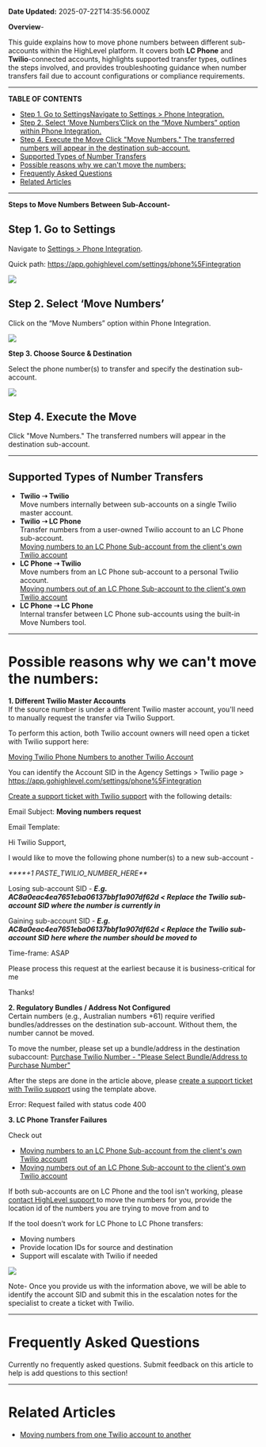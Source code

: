 **Date Updated:** 2025-07-22T14:35:56.000Z

**Overview**\-

  
This guide explains how to move phone numbers between different sub-accounts within the HighLevel platform. It covers both **LC Phone** and **Twilio**\-connected accounts, highlights supported transfer types, outlines the steps involved, and provides troubleshooting guidance when number transfers fail due to account configurations or compliance requirements.

  
---

  
**TABLE OF CONTENTS**

   * [Step 1\. Go to SettingsNavigate to Settings > Phone Integration.](#Step-1.-Go-to-Settings%E2%80%8BNavigate-to-Settings-%3E-Phone-Integration.)
   * [Step 2\. Select ‘Move Numbers’Click on the “Move Numbers” option within Phone Integration.](#Step-2.%C2%A0Select-%E2%80%98Move-Numbers%E2%80%99Click-on-the-%E2%80%9CMove-Numbers%E2%80%9D-option-within-Phone-Integration.)
   * [Step 4\. Execute the Move Click "Move Numbers." The transferred numbers will appear in the destination sub-account.](#Step-4.-Execute-the-Move%C2%A0Click-)
   * [Supported Types of Number Transfers](#Supported-Types-of-Number-Transfers)
* [Possible reasons why we can't move the numbers:](#Possible-reasons-why-we-can't-move-the-numbers%3A)
* [Frequently Asked Questions](#Frequently-Asked-Questions)
* [Related Articles](#Related-Articles)

---

  
**Steps to Move Numbers Between Sub-Account-**

  
## **Step 1\. Go to Settings** 
Navigate to [Settings > Phone Integration](https://app.gohighlevel.com/settings/phone%5Fintegration).

  
Quick path: [](https://app.gohighlevel.com/settings/twilio)<https://app.gohighlevel.com/settings/phone%5Fintegration>
  
  
![](https://s3.amazonaws.com/cdn.freshdesk.com/data/helpdesk/attachments/production/48228662020/original/-8eUqZc4FDDRx05aH-p2Mk_4rL465VQzoQ.png?1653595122)

##   

## **Step 2\.** **Select ‘Move Numbers’** 
Click on the “Move Numbers” option within Phone Integration.

**![](https://s3.amazonaws.com/cdn.freshdesk.com/data/helpdesk/attachments/production/48298324669/original/EIPHwuE2zqRF05UAr-NH2CZrqWBOt8sY1Q.png?1684487448)**

  
**Step 3\. Choose Source & Destination**

 Select the phone number(s) to transfer and specify the destination sub-account.

  
![](https://s3.amazonaws.com/cdn.freshdesk.com/data/helpdesk/attachments/production/48298324903/original/NoYfWq5ptNqZIQ7_PXcB1iy-ny3mBQfGUg.png?1684487517)

##   

## **Step 4\. Execute the Move** 
 Click "Move Numbers." The transferred numbers will appear in the destination sub-account.

---

## **Supported Types of Number Transfers**

* **Twilio ➝ Twilio**  
Move numbers internally between sub-accounts on a single Twilio master account.
* **Twilio ➝ LC Phone**  
Transfer numbers from a user-owned Twilio account to an LC Phone sub-account.  
[Moving numbers to an LC Phone Sub-account from the client's own Twilio account](https://help.gohighlevel.com/en/support/solutions/articles/48001240108)
* **LC Phone ➝ Twilio**  
Move numbers from an LC Phone sub-account to a personal Twilio account.  
[Moving numbers out of an LC Phone Sub-account to the client's own Twilio account](https://help.gohighlevel.com/en/support/solutions/articles/48001240107)
* **LC Phone ➝ LC Phone**  
Internal transfer between LC Phone sub-accounts using the built-in Move Numbers tool.
  
  
---

  
# **Possible reasons why we can't move the numbers:**

  
**1\. Different Twilio Master Accounts**  
If the source number is under a different Twilio master account, you'll need to manually request the transfer via Twilio Support. 

  
To perform this action, both Twilio account owners will need open a ticket with Twilio support here:

[Moving Twilio Phone Numbers to another Twilio Account](https://support.twilio.com/hc/en-us/articles/223135327-Moving-Twilio-Phone-Numbers-to-another-Twilio-project)

  
You can identify the Account SID in the Agency Settings > Twilio page > [](https://app.gohighlevel.com/settings/twilio)[](https://app.gohighlevel.com/settings/phone%5Fintegration)<https://app.gohighlevel.com/settings/phone%5Fintegration>

  
[Create a support ticket with Twilio support](https://support.twilio.com/hc/en-us/articles/360048500694-Contacting-Twilio-Support) with the following details:

Email Subject: **Moving numbers request**

  
Email Template:

  
Hi Twilio Support,

  
I would like to move the following phone number(s) to a new sub-account -

_****+1 PASTE\_TWILIO\_NUMBER\_HERE**_ 

  
Losing sub-account SID - **_E.g. AC8a0eac4ea7651eba06137bbf1a907df62d < Replace the Twilio sub-account SID where the number is currently in_** 
  
  
Gaining sub-account SID - **_E.g. AC8a0eac4ea7651eba06137bbf1a907df62d < Replace the Twilio sub-account SID here where the number should be moved to_**
  
  
Time-frame: ASAP

  
Please process this request at the earliest because it is business-critical for me

  
Thanks!
  
  
**2\. Regulatory Bundles / Address Not Configured**  
Certain numbers (e.g., Australian numbers +61) require verified bundles/addresses on the destination sub-account. Without them, the number cannot be moved.

  
To move the number, please set up a bundle/address in the destination subaccount: [Purchase Twilio Number - "Please Select Bundle/Address to Purchase Number"](https://help.gohighlevel.com/support/solutions/articles/48000981437-purchase-twilio-number-please-select-address-to-purchase-number-)

  
After the steps are done in the article above, please [create a support ticket with Twilio support](https://support.twilio.com/hc/en-us/articles/360048500694-Contacting-Twilio-Support) using the template above.

  
Error: Request failed with status code 400
  
  
**3\. LC Phone Transfer Failures**

Check out

* [Moving numbers to an LC Phone Sub-account from the client's own Twilio account](https://help.gohighlevel.com/en/support/solutions/articles/48001240108)
* [Moving numbers out of an LC Phone Sub-account to the client's own Twilio account](https://help.gohighlevel.com/en/support/solutions/articles/48001240107)
  
  
If both sub-accounts are on LC Phone and the tool isn't working, please[ contact HighLevel support ](https://help.gohighlevel.com/support/solutions/articles/48001204857-ways-to-get-highlevel-support-24-)to move the numbers for you, provide the location id of the numbers you are trying to move from and to

If the tool doesn’t work for LC Phone to LC Phone transfers:

* Moving numbers
* Provide location IDs for source and destination
* Support will escalate with Twilio if needed

![](https://s3.amazonaws.com/cdn.freshdesk.com/data/helpdesk/attachments/production/155032420067/original/hidRFwBjdZhuGqhL8_LJSmgw5E80LqqPCw.jpg?1725635357)

Note- Once you provide us with the information above, we will be able to identify the account SID and submit this in the escalation notes for the specialist to create a ticket with Twilio. 

  
---

# **Frequently Asked Questions**

Currently no frequently asked questions. Submit feedback on this article to help is add questions to this section!

---

# **Related Articles**

* [](https://help.gohighlevel.com/en/support/solutions/articles/155000002369)[Moving numbers from one Twilio account to another](https://help.gohighlevel.com/support/solutions/articles/48001177283)

  
###   

  